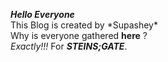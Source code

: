***Hello Everyone*** <br>
This Blog is created by \*Supashey\* <br>
Why is everyone gathered __here__ ? <br>
_Exactly!!!_ For ***STEINS;GATE***.
